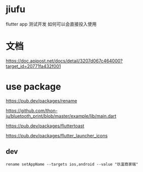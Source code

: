 # jiufu

flutter app 测试开发 如何可以会直接投入使用

# 文档

https://doc.apipost.net/docs/detail/3207d067c464000?target_id=20771fa432f001

# use package

https://pub.dev/packages/rename

https://github.com/thon-ju/bluetooth_print/blob/master/example/lib/main.dart

https://pub.dev/packages/fluttertoast

https://pub.dev/packages/flutter_launcher_icons

## dev

```
rename setAppName --targets ios,android --value "玖富商家端"


```
